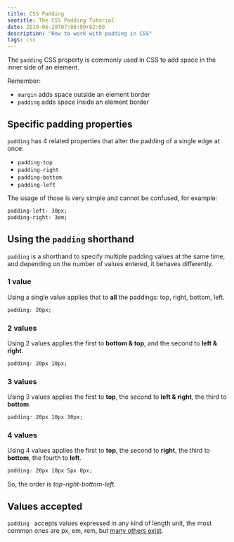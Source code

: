 ```yaml
---
title: CSS Padding
seotitle: The CSS Padding Tutorial
date: 2019-06-28T07:00:00+02:00
description: "How to work with padding in CSS"
tags: css
---
```


The `padding` CSS property is commonly used in CSS to add space in the inner side of an element.

Remember:

- `margin` adds space outside an element border
- `padding` adds space inside an element border

## Specific padding properties

`padding` has 4 related properties that alter the padding of a single edge at once:

- `padding-top`
- `padding-right`
- `padding-bottom`
- `padding-left`

The usage of those is very simple and cannot be confused, for example:

```css
padding-left: 30px;
padding-right: 3em;
```

## Using the `padding` shorthand

`padding` is a shorthand to specify multiple padding values at the same time, and depending on the number of values entered, it behaves differently.

### 1 value

Using a single value applies that to **all** the paddings: top, right, bottom, left.

```css
padding: 20px;
```

### 2 values

Using 2 values applies the first to **bottom & top**, and the second to **left & right**.

```css
padding: 20px 10px;
```

### 3 values

Using 3 values applies the first to **top**, the second to **left & right**, the third to **bottom**.

```css
padding: 20px 10px 30px;
```

### 4 values

Using 4 values applies the first to **top**, the second to **right**, the third to **bottom**, the fourth to **left**.

```css
padding: 20px 10px 5px 0px;
```

So, the order is _top-right-bottom-left_.

## Values accepted

`padding ` accepts values expressed in any kind of length unit, the most common ones are px, em, rem, but [many others exist](https://developer.mozilla.org/en-US/docs/Web/CSS/length).
